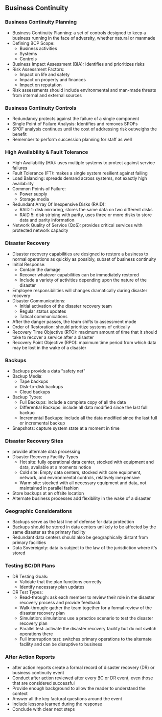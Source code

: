 ## Business Continuity

### Business Continuity Planning
* Business Continuity Planning: a set of controls designed to keep a business running in the face of adversity, whether natural or manmade
* Defining BCP Scope:
    * Business activities
    * Systems
    * Controls
* Business Impact Assessment (BIA): Identifies and prioritizes risks
* Risk Assessment Factors:
    * Impact on life and safety
    * Impact on property and finances
    * Impact on reputation
* Risk assessments should include environmental and man-made threats from internal and external sources

### Business Continuity Controls
* Redundancy protects against the failure of a single component
* Single Point of Failure Analysis: Identifies and removes SPOFs
* SPOF analysis continues until the cost of addressing risk outweighs the benefit
* Remember to perform succession planning for staff as well

### High Availability & Fault Tolerance
* High Availability (HA): uses multiple systems to protect against service failures
* Fault Tolerance (FT): makes a single system resilient against failing
* Load Balancing: spreads demand across systems, not exactly high availability
* Common Points of Failure:
    * Power supply
    * Storage media
* Redundant Array Of Inexpensive Disks (RAID):
    * RAID 1: disk mirroring, stores the same data on two different disks
    * RAID 5: disk striping with parity, uses three or more disks to store data and parity information
* Network Quality of Service (QoS): provides critical services with protected network capacity

### Disaster Recovery
* Disaster recovery capabilities are designed to restore a business to normal operations as quickly as possibly, subset of business continuity
* Initial Response:
    * Contain the damage
    * Recover whatever capabilities can be immediately restored
    * Include a variety of activities depending upon the nature of the disaster
* Employee responsibilities will changes dramatically during disaster recovery
* Disaster Communications:
    * Initial activation of the disaster recovery team
    * Regular status updates
    * Tatical communications
* After the danger passes, the team shifts to assessment mode
* Order of Restoration: should prioritize systems of critically
* Recovery Time Objective (RTO): maximum amount of time that it should take to recover a service after a disaster
* Recovery Point Objective (RPO): maximum time period from which data may be lost in the wake of a disaster

### Backups
* Backups provide a data "safety net"
* Backup Media:
    * Tape backups
    * Disk-to-disk backups
    * Cloud backups
* Backup Tyoes:
    * Full Backups: include a complete copy of all the data
    * Differential Backups: include all data modified since the last full backuo
    * Incremental Backups: include all the data modified since the last full or incremental backup
* Snapshots: capture system state at a moment in time

### Disaster Recovery Sites
* provide alternate data processing
* Disaster Recovery Facility Types
    * Hot site: fully operational data center, stocked with equipment and data, available at a moments notice
    * Cold site: Empty data centers, stocked with core equipment, network, and environmental controls, relatively inexpensive
    * Warm site: stocked with all necessary equipment and data, not maintained in parallel fashion
* Store backups at an offsite location
* Alternate business processes add flexibility in the wake of a disaster

### Geographic Considerations
* Backups serve as the last line of defense for data protection
* Backups should be stored in data centers unlikely to be affected by the same disaster as the primary facility
* Redundant data centers should also be geographically distant from primary facilities
* Data Sovereignty: data is subject to the law of the jurisdiction where it's stored

### Testing BC/DR Plans
* DR Testing Goals:
    * Validate that the plan functions correctly
    * Identify necessary plan updates
* DR Test Types:
    * Read-through: ask each member to review their role in the disaster recovery process and provide feedback
    * Walk-through: gather the team together for a formal review of the disaster recovery plan
    * Simulation: simulations use a practice scenario to test the disaster recovery plan
    * Parallel test: activate the disaster recovery facility but do not switch operations there
    * Full interruption test: switches primary operations to the alternate facility and can be disruptive to business

### After Action Reports
* after action reports create a formal record of disaster recovery (DR) or business continuity event
* Conduct after action reviewed after every BC or DR event, even those that are considered successful
* Provide enough background to allow the reader to understand the context
* Answer all the key factural questions around the event
* Include lessons learned during the response
* Conclude with clear next steps